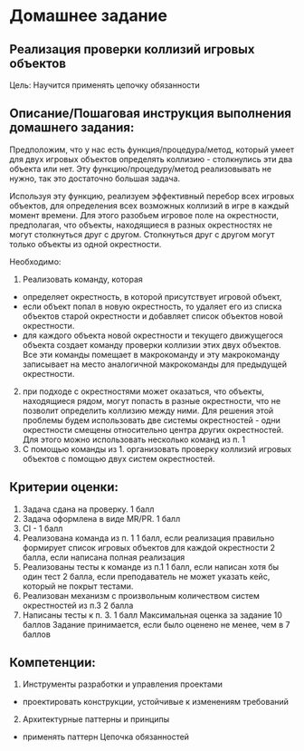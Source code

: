 # Домашнее задание
## Реализация проверки коллизий игровых объектов

Цель:
Научится применять цепочку обязанности


## Описание/Пошаговая инструкция выполнения домашнего задания:
Предположим, что у нас есть функция/процедура/метод, который умеет для двух игровых объектов определять коллизию - столкнулись эти два объекта или нет. Эту функцию/процедуру/метод реализовывать не нужно, так это достаточно большая задача.

Используя эту функцию, реализуем эффективный перебор всех игровых объектов, для определения всех возможных коллизий в игре в каждый момент времени.
Для этого разобьем игровое поле на окрестности, предполагая, что объекты, находящиеся в разных окрестностях не могут столкнуться друг с другом. Столкнуться друг с другом могут только объекты из одной окрестности.

Необходимо:

1. Реализовать команду, которая
- определяет окрестность, в которой присутствует игровой объект,
- если объект попал в новую окрестность, то удаляет его из списка объектов старой окрестности и добавляет список объектов новой окрестности.
- для каждого объекта новой окрестности и текущего движущегося объекта создает команду проверки коллизии этих двух объектов. Все эти команды помещает в макрокоманду и эту
макрокоманду записывает на место аналогичной макрокоманды для предыдущей окрестности.
2. при подходе с окрестностями может оказаться, что объекты, находящиеся рядом, могут попасть в разные окрестности, что не позволит определить коллизию между ними. Для решения этой проблемы будем использовать две системы окрестностей - одни окрестности смещены относительно центра других окрестностей. Для этого можно использовать несколько команд из п. 1
3. С помощью команды из 1. организовать проверку коллизий игровых объектов с помощью двух систем окрестностей.

## Критерии оценки:
1. Задача сдана на проверку. 1 балл
2. Задача оформлена в виде MR/PR. 1 балл
3. CI - 1 балл
4. Реализована команда из п. 1
1 балл, если реализация правильно формирует список игровых объектов для каждой окрестности
2 балла, если написана полная реализация
5. Реализованы тесты к команде из п.1
1 балл, если написан хотя бы один тест
2 балла, если преподаватель не может указать кейс, который не покрыт тестами.
6. Реализован механизм с произвольным количеством систем окрестностей из п.3 2 балла
7. Написаны тесты к п. 3. 1 балл
Максимальная оценка за задание 10 баллов
Задание принимается, если было оценено не менее, чем в 7 баллов


## Компетенции:
1. Инструменты разработки и управления проектами
- проектировать конструкции, устойчивые к изменениям требований
2. Архитектурные паттерны и принципы
- применять паттерн Цепочка обязанностей

